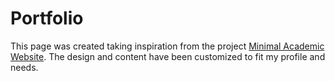 # Portfolio

This page was created taking inspiration from the project [Minimal Academic Website](https://github.com/onpix/minimal-academic-website). The design and content have been customized to fit my profile and needs.